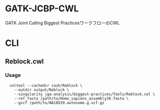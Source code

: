 # GATK-JCBP-CWL
GATK Joint Calling Biggest PracticesワークフローのCWL
# CLI
## Reblock.cwl
### Usage
```
  cwltool --cachedir cash/Reblock \
    --outdir output/Reblock \
    --singularity jga-analysis/biggest-practices/Tools/Reblock.cwl \
    --ref_fasta /path/to/Homo_sapiens_assembly38.fasta \
    --gvcf /path/to/NA18939.autosome.g.vcf.gz
```
